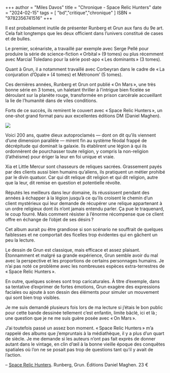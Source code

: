 +++
author = "Miles Davos"
title = "Chronique - Space Relic Hunters"
date = "2024-02-15"
tags = [
    "bd","critique","chronique"
]
ISBN = "9782356741516"
+++

Il est probablement inutile de présenter Runberg et Grun aux fans du 9e art. Cela fait longtemps que les deux officient dans l’univers constitué de cases et de bulles.

Le premier, scénariste, a travaillé par exemple avec Serge Pellé pour produire la série de science-fiction « Orbital » (9 tomes) ou plus récemment avec Marcial Toledano pour la série post-apo « Les dominants » (3 tomes).

Quant à Grun, il a notamment travaillé avec Corbeyran dans le cadre de « La conjuration d’Opale » (4 tomes) et Métronom’ (5 tomes).

Ces dernières années, Runberg et Grun ont publié « On Mars », une très bonne série en 3 tomes, un haletant thriller à l’intrigue bien ficelée se déroulant sur la planète rouge, transformée en prison carcérale accueillant la lie de l’humanité dans de viles conditions.

Forts de ce succès, ils remirent le couvert avec « Space Relic Hunters », un one-shot grand format paru aux excellentes éditions DM (Daniel Maghen).

![](/images/space-relic-hunters.jpeg)

Voici 200 ans, quatre dieux autoproclamés — dont on dit qu’ils viennent d’une dimension parallèle — mirent fin au système féodal frappé de décrépitude qui dominait la galaxie. Ils établirent une légion à qui ils ordonnèrent de pourchasser toute religion, y compris la non-religion (l’athéisme) pour ériger la leur en foi unique et vraie.

Xia et Little Mercur sont chasseurs de reliques sacrées. Grassement payés par des clients aussi bien humains qu’aliens, ils pratiquent un métier prohibé par le divin quatuor. Car qui dit relique dit religion et qui dit religion, autre que la leur, dit remise en question et potentielle révolte.

Réputés les meilleurs dans leur domaine, ils réussissent pendant des années à échapper à la légion jusqu’à ce qu’ils croisent le chemin d’un client mystérieux qui leur demande de récupérer une relique appartenant à un ordre religieux dont ils n’ont jamais entendu parler. Ça pue le traquenard, le coup fourré. Mais comment résister à l’énorme récompense que ce client offre en échange de l’objet de ses désirs ? 

Cet album aurait pu être grandiose si son scénario ne souffrait de quelques faiblesses et ne comportait des ficelles trop évidentes qui en gâchent un peu la lecture.

Le dessin de Grun est classique, mais efficace et assez plaisant. Étonnamment et malgré sa grande expérience, Grun semble avoir du mal avec la perspective et les proportions de certains personnages humains. Je n’ai pas noté ce problème avec les nombreuses espèces extra-terrestres de « Space Relic Hunters ».

En outre, quelques scènes sont trop caricaturales. À titre d’exemple, dans sa tentative d’exprimer de fortes émotions, Grun exagère des expressions faciales ou ajoute à son dessin des éléments pour simuler un mouvement qui sont bien trop visibles.

Je me suis demandé plusieurs fois lors de ma lecture si j’étais le bon public pour cette bande dessinée tellement c’est enfantin, limite bâclé, ici et là ; une question que je ne me suis guère posée avec « On Mars ».

 J’ai toutefois passé un assez bon moment. « Space Relic Hunters » m’a rappelé des albums que j’empruntais à la médiathèque, il y a plus d’un quart de siècle. Je me demande si les auteurs n’ont pas fait exprès de donner autant dans le vintage, en clin d’œil à la bonne vieille époque des conquêtes spatiales où l’on ne se posait pas trop de questions tant qu’il y avait de l’action.
 
 –
 [Space Relic Hunters](https://www.danielmaghen-editions.com/catalogue/space-relic-hunters/). Runberg, Grun. Éditions Daniel Maghen. 23 €
